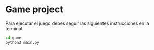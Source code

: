# Game project

Para ejecutar el juego debes seguir las siguientes instrucciones en la terminal

```sh
cd game
python3 main.py
```

